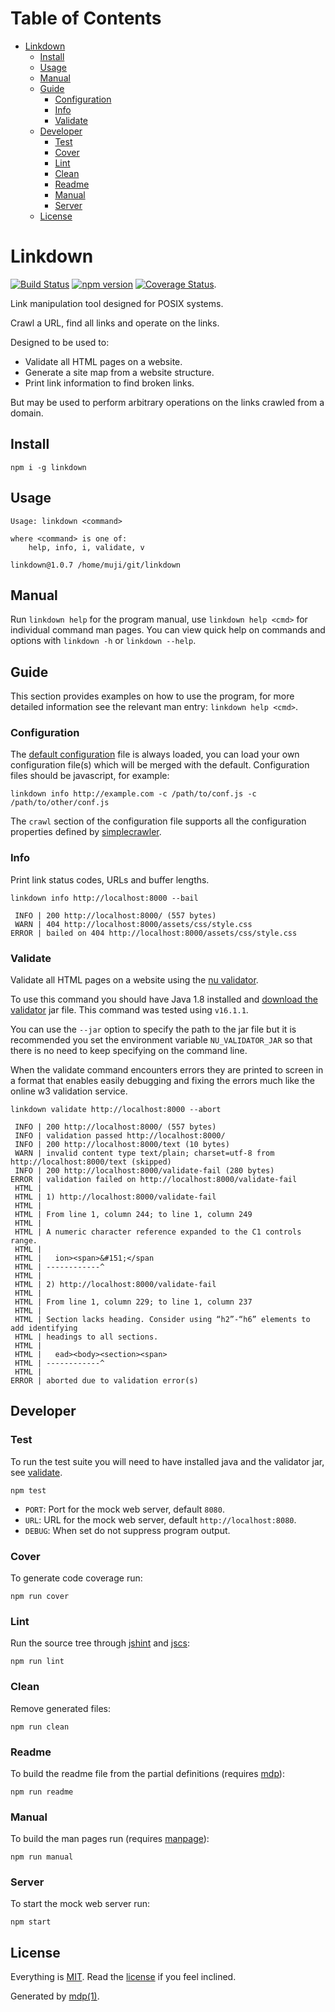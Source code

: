 Table of Contents
=================

* [Linkdown](#linkdown)
  * [Install](#install)
  * [Usage](#usage)
  * [Manual](#manual)
  * [Guide](#guide)
    * [Configuration](#configuration)
    * [Info](#info)
    * [Validate](#validate)
  * [Developer](#developer)
    * [Test](#test)
    * [Cover](#cover)
    * [Lint](#lint)
    * [Clean](#clean)
    * [Readme](#readme)
    * [Manual](#manual-1)
    * [Server](#server)
  * [License](#license)

Linkdown
========

[<img src="https://travis-ci.org/tmpfs/linkdown.svg?v=2" alt="Build Status">](https://travis-ci.org/tmpfs/linkdown)
[<img src="http://img.shields.io/npm/v/linkdown.svg?v=2" alt="npm version">](https://npmjs.org/package/linkdown)
[<img src="https://coveralls.io/repos/tmpfs/linkdown/badge.svg?branch=master&service=github&v=3" alt="Coverage Status">](https://coveralls.io/github/tmpfs/linkdown?branch=master).

Link manipulation tool designed for POSIX systems.

Crawl a URL, find all links and operate on the links.

Designed to be used to:

* Validate all HTML pages on a website.
* Generate a site map from a website structure.
* Print link information to find broken links.

But may be used to perform arbitrary operations on the links crawled from a domain.

## Install

```
npm i -g linkdown
```

## Usage

```
Usage: linkdown <command>

where <command> is one of:
    help, info, i, validate, v

linkdown@1.0.7 /home/muji/git/linkdown
```

## Manual

Run `linkdown help` for the program manual, use `linkdown help <cmd>` for individual command man pages. You can view quick help on commands and options with `linkdown -h` or `linkdown --help`.

## Guide

This section provides examples on how to use the program, for more detailed information see the relevant man entry: `linkdown help <cmd>`.

### Configuration

The [default configuration](https://github.com/tmpfs/linkdown/blob/master/linkdown.js) file is always loaded, you can load your own configuration file(s) which will be merged with the default. Configuration files should be javascript, for example:

```
linkdown info http://example.com -c /path/to/conf.js -c /path/to/other/conf.js
```

The `crawl` section of the configuration file supports all the configuration properties defined by [simplecrawler](https://github.com/cgiffard/node-simplecrawler).

### Info

Print link status codes, URLs and buffer lengths.

```shell
linkdown info http://localhost:8000 --bail
```

```
 INFO | 200 http://localhost:8000/ (557 bytes)
 WARN | 404 http://localhost:8000/assets/css/style.css 
ERROR | bailed on 404 http://localhost:8000/assets/css/style.css
```

### Validate

Validate all HTML pages on a website using the [nu validator](https://github.com/validator/validator).

To use this command you should have Java 1.8 installed and [download the validator](https://github.com/validator/validator/releases) jar file. This command was tested using `v16.1.1`.

You can use the `--jar` option to specify the path to the jar file but it is recommended you set the environment variable `NU_VALIDATOR_JAR` so that there is no need to keep specifying on the command line.

When the validate command encounters errors they are printed to screen in a format that enables easily debugging and fixing the errors much like the online w3 validation service.

```shell
linkdown validate http://localhost:8000 --abort
```

```
 INFO | 200 http://localhost:8000/ (557 bytes)
 INFO | validation passed http://localhost:8000/
 INFO | 200 http://localhost:8000/text (10 bytes)
 WARN | invalid content type text/plain; charset=utf-8 from http://localhost:8000/text (skipped)
 INFO | 200 http://localhost:8000/validate-fail (280 bytes)
ERROR | validation failed on http://localhost:8000/validate-fail
 HTML |  
 HTML | 1) http://localhost:8000/validate-fail
 HTML |  
 HTML | From line 1, column 244; to line 1, column 249
 HTML |  
 HTML | A numeric character reference expanded to the C1 controls range.
 HTML |  
 HTML |   ion><span>&#151;</span
 HTML | ------------^
 HTML |  
 HTML | 2) http://localhost:8000/validate-fail
 HTML |  
 HTML | From line 1, column 229; to line 1, column 237
 HTML |  
 HTML | Section lacks heading. Consider using “h2”-“h6” elements to add identifying
 HTML | headings to all sections.
 HTML |  
 HTML |   ead><body><section><span>
 HTML | ------------^
 HTML |  
ERROR | aborted due to validation error(s)
```

## Developer

### Test

To run the test suite you will need to have installed java and the validator jar, see [validate](#validate).

```
npm test
```

* `PORT`: Port for the mock web server, default `8080`.
* `URL`: URL for the mock web server, default `http://localhost:8080`.
* `DEBUG`: When set do not suppress program output.

### Cover

To generate code coverage run:

```
npm run cover
```

### Lint

Run the source tree through [jshint](http://jshint.com) and [jscs](http://jscs.info):

```
npm run lint
```

### Clean

Remove generated files:

```
npm run clean
```

### Readme

To build the readme file from the partial definitions (requires [mdp](https://github.com/tmpfs/mdp)):

```
npm run readme
```

### Manual

To build the man pages run (requires [manpage](https://github.com/cli-kit/cli-manpage)):

```
npm run manual
```

### Server

To start the mock web server run:

```
npm start
```

## License

Everything is [MIT](http://en.wikipedia.org/wiki/MIT_License). Read the [license](https://github.com/tmpfs/linkdown/blob/master/LICENSE) if you feel inclined.

Generated by [mdp(1)](https://github.com/tmpfs/mdp).

[simplecrawler]: https://github.com/cgiffard/node-simplecrawler
[manpage]: https://github.com/cli-kit/cli-manpage
[mdp]: https://github.com/tmpfs/mdp
[validator]: https://github.com/validator/validator
[validator-releases]: https://github.com/validator/validator/releases
[jshint]: http://jshint.com
[jscs]: http://jscs.info

